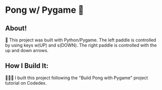 # Pong w/ Pygame 🏓
## About!
👾 This project was built with Python/Pygame. The left paddle is controlled by using keys w(UP) and s(DOWN).  The right paddle is controlled with the up and down arrows.

## How I Build It:
👩🏻‍💻 I built this project following the "Build Pong with Pygame" project tutorial on Codedex.
